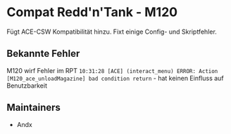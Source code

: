 # Compat Redd'n'Tank - M120

Fügt ACE-CSW Kompatibilität hinzu. Fixt einige Config- und Skriptfehler.

## Bekannte Fehler

M120 wirf Fehler im RPT `10:31:28 [ACE] (interact_menu) ERROR: Action [M120_ace_unloadMagazine] bad condition return` - hat keinen Einfluss auf Benutzbarkeit

## Maintainers

- Andx
